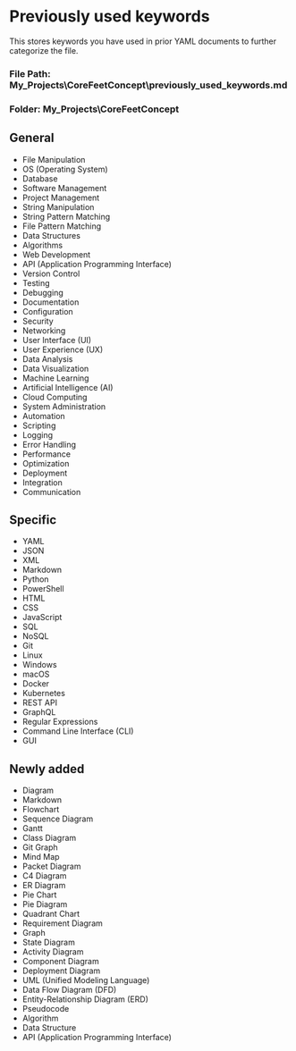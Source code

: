 # Previously used keywords

This stores keywords you have used in prior YAML documents to further categorize
the file.

### File Path: My_Projects\CoreFeetConcept\previously_used_keywords.md
### Folder: My_Projects\CoreFeetConcept

## General

- File Manipulation
- OS (Operating System)
- Database
- Software Management
- Project Management
- String Manipulation
- String Pattern Matching
- File Pattern Matching
- Data Structures
- Algorithms
- Web Development
- API (Application Programming Interface)
- Version Control
- Testing
- Debugging
- Documentation
- Configuration
- Security
- Networking
- User Interface (UI)
- User Experience (UX)
- Data Analysis
- Data Visualization
- Machine Learning
- Artificial Intelligence (AI)
- Cloud Computing
- System Administration
- Automation
- Scripting
- Logging
- Error Handling
- Performance
- Optimization
- Deployment
- Integration
- Communication

## Specific

- YAML
- JSON
- XML
- Markdown
- Python
- PowerShell
- HTML
- CSS
- JavaScript
- SQL
- NoSQL
- Git
- Linux
- Windows
- macOS
- Docker
- Kubernetes
- REST API
- GraphQL
- Regular Expressions
- Command Line Interface (CLI)
- GUI

## Newly added
 - Diagram
 - Markdown
 - Flowchart
 - Sequence Diagram
 - Gantt
 - Class Diagram
 - Git Graph
 - Mind Map
 - Packet Diagram
 - C4 Diagram
 - ER Diagram
 - Pie Chart
 - Pie Diagram
 - Quadrant Chart
 - Requirement Diagram
 - Graph
 - State Diagram
 - Activity Diagram
 - Component Diagram
 - Deployment Diagram
 - UML (Unified Modeling Language)
 - Data Flow Diagram (DFD)
 - Entity-Relationship Diagram (ERD)
 - Pseudocode
 - Algorithm
 - Data Structure
 - API (Application Programming Interface)
